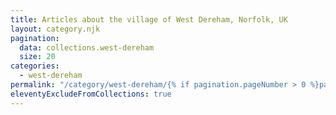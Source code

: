```yaml
---
title: Articles about the village of West Dereham, Norfolk, UK
layout: category.njk
pagination:
  data: collections.west-dereham
  size: 20
categories:
  - west-dereham
permalink: "/category/west-dereham/{% if pagination.pageNumber > 0 %}page/{{ pagination.pageNumber | plus: 1 }}/{% endif %}"
eleventyExcludeFromCollections: true
---
```

